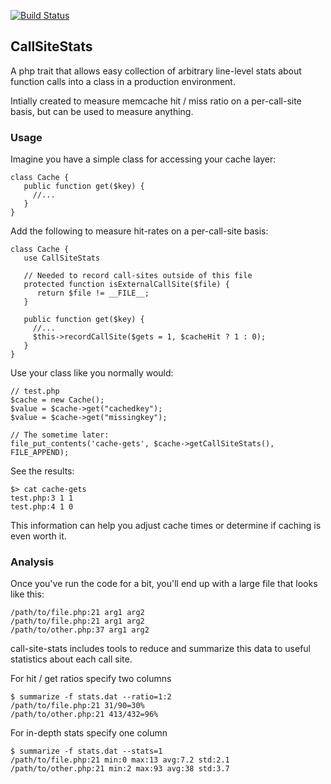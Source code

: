 [![Build
Status](https://travis-ci.org/danielbeardsley/php-call-site-stats.png?branch=master)](https://travis-ci.org/danielbeardsley/php-call-site-stats)

## CallSiteStats
A php trait that allows easy collection of arbitrary line-level stats about
function calls into a class in a production environment.

Intially created to measure memcache hit / miss ratio on a per-call-site
basis, but can be used to measure anything.

### Usage

Imagine you have a simple class for accessing your cache layer:

    class Cache {
       public function get($key) {
         //...
       }
    }

Add the following to measure hit-rates on a per-call-site basis:

    class Cache {
       use CallSiteStats
       
       // Needed to record call-sites outside of this file
       protected function isExternalCallSite($file) {
          return $file != __FILE__;
       }
       
       public function get($key) {
         //...
         $this->recordCallSite($gets = 1, $cacheHit ? 1 : 0);
       }
    }


Use your class like you normally would:

    // test.php
    $cache = new Cache();
    $value = $cache->get("cachedkey");
    $value = $cache->get("missingkey");

    // The sometime later:
    file_put_contents('cache-gets', $cache->getCallSiteStats(), FILE_APPEND);

See the results:

    $> cat cache-gets
    test.php:3 1 1
    test.php:4 1 0

This information can help you adjust cache times or determine if caching is
even worth it.

### Analysis
Once you've run the code for a bit, you'll end up with a large file that looks
like this:

    /path/to/file.php:21 arg1 arg2
    /path/to/file.php:21 arg1 arg2
    /path/to/other.php:37 arg1 arg2

call-site-stats includes tools to reduce and summarize this data to useful statistics about
each call site.

For hit / get ratios specify two columns

    $ summarize -f stats.dat --ratio=1:2
    /path/to/file.php:21 31/90=30%
    /path/to/other.php:21 413/432=96%
    
For in-depth stats specify one column

    $ summarize -f stats.dat --stats=1
    /path/to/file.php:21 min:0 max:13 avg:7.2 std:2.1
    /path/to/other.php:21 min:2 max:93 avg:38 std:3.7

